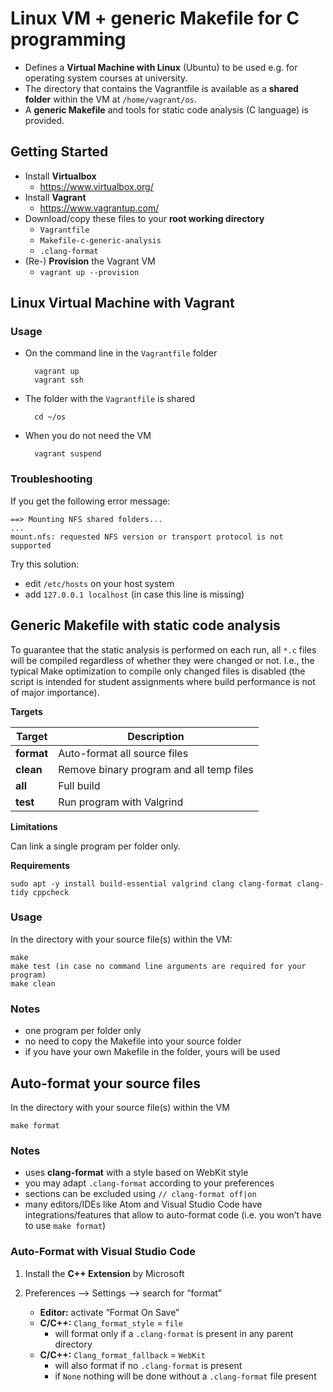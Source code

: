 # Linux VM + generic Makefile for C programming


- Defines a **Virtual Machine with Linux** (Ubuntu) to be used e.g. for operating system courses at university. 
- The directory that contains the Vagrantfile is available as a **shared folder** within the VM at `/home/vagrant/os`.
- A **generic Makefile** and tools for static code analysis (C language) is provided.


## Getting Started

- Install **Virtualbox**
    - https://www.virtualbox.org/
- Install **Vagrant**
    - https://www.vagrantup.com/
- Download/copy these files to your **root working directory**
    - `Vagrantfile`
    - `Makefile-c-generic-analysis`
    - `.clang-format`
- (Re-) **Provision** the Vagrant VM
    - `vagrant up --provision`



## Linux Virtual Machine with Vagrant


### Usage

- On the command line in the `Vagrantfile` folder
   
        vagrant up
        vagrant ssh
 
- The folder with the `Vagrantfile` is shared

        cd ~/os

- When you do not need the VM

        vagrant suspend


### Troubleshooting

If you get the following error message:

    ==> Mounting NFS shared folders...
    ...
    mount.nfs: requested NFS version or transport protocol is not supported

Try this solution:

- edit `/etc/hosts` on your host system
- add `127.0.0.1 localhost` (in case this line is missing)



## Generic Makefile with static code analysis

To guarantee that the static analysis is performed on each run, all `*.c` files will be compiled regardless of whether they were changed or not. I.e., the typical Make optimization to compile only changed files is disabled (the script is intended for student assignments where build performance is not of major importance).

__Targets__ 

Target | Description
--- | ---
**format** |	Auto-format all source files
**clean** | Remove binary program and all temp files
**all** | Full build
**test** | Run program with Valgrind


__Limitations__ 

Can link a single program per folder only.

__Requirements__ 

`sudo apt -y install build-essential valgrind clang clang-format clang-tidy cppcheck`



### Usage

In the directory with your source file(s) within the VM:

    make
    make test (in case no command line arguments are required for your program)
    make clean

### Notes

- one program per folder only
- no need to copy the Makefile into your source folder
- if you have your own Makefile in the folder, yours will be used


## Auto-format your source files

In the directory with your source file(s) within the VM

    make format
    
### Notes

- uses **clang-format** with a style based on WebKit style
- you may adapt `.clang-format` according to your preferences
- sections can be excluded using `// clang-format off|on`
- many editors/IDEs like Atom and Visual Studio Code have integrations/features that allow to auto-format code (i.e. you won’t have to use `make format`)


### Auto-Format with Visual Studio Code

1. Install the **C++ Extension** by Microsoft

2. Preferences --> Settings --> search for “format”
    - **Editor:** activate “Format On Save”
    - **C/C++:** `Clang_format_style` = `file` 
        - will format only if a `.clang-format` is present in any parent directory
    - **C/C++:** `Clang_format_fallback` = `WebKit` 
        - will also format if no `.clang-format` is present
        - if `None` nothing will be done without a `.clang-format` file present

